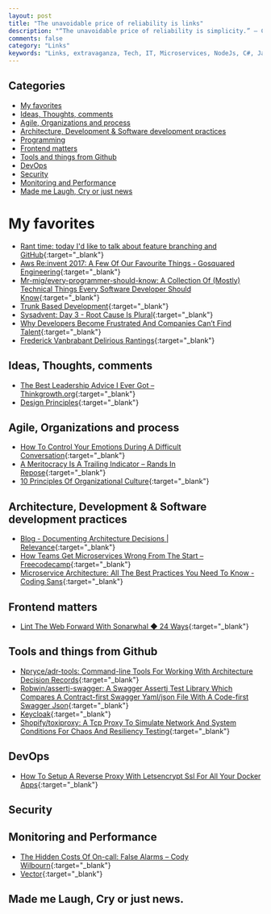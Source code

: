 ```yaml
---
layout: post
title: "The unavoidable price of reliability is links"
description: "“The unavoidable price of reliability is simplicity.” – C. A. R. Hoare"
comments: false
category: "Links"
keywords: "Links, extravaganza, Tech, IT, Microservices, NodeJs, C#, Javascript, Solution architecture"
---
```


## Categories ##
* [My favorites](#favorites)
* [Ideas, Thoughts, comments](#ideas)
* [Agile, Organizations and process](#agile)
* [Architecture, Development & Software development practices](#development)
* [Programming](#net)
* [Frontend matters](#web)
* [Tools and things from Github](#tools)
* [DevOps](#devops)
* [Security](#security)
* [Monitoring and Performance](#monitoring)
* [Made me Laugh, Cry or just news](#news)

# My favorites<a name="favorites"></a> #
* [Rant time: today I'd like to talk about feature branching and GitHub](https://threadreaderapp.com/thread/937750796334174209){:target="_blank"}
* [Aws Re:invent 2017: A Few Of Our Favourite Things - Gosquared Engineering](https://engineering.gosquared.com/aws-reinvent-2017){:target="_blank"}
* [Mr-mig/every-programmer-should-know: A Collection Of (Mostly) Technical Things Every Software Developer Should Know](https://github.com/mr-mig/every-programmer-should-know){:target="_blank"}
* [Trunk Based Development](https://trunkbaseddevelopment.com/){:target="_blank"}
* [Sysadvent: Day 3 - Root Cause Is Plural](http://sysadvent.blogspot.dk/2017/12/day-3-root-cause-is-plural.html){:target="_blank"}
* [Why Developers Become Frustrated And Companies Can’t Find Talent](https://codeburst.io/why-developers-become-frustrated-and-companies-cant-find-talent-c4114d8b72ac){:target="_blank"}
* [Frederick Vanbrabant Delirious Rantings](https://frederickvanbrabant.com/2017/12/07/atomic-commits.html){:target="_blank"}
## Ideas, Thoughts, comments <a name="ideas"></a> ##
* [The Best Leadership Advice I Ever Got – Thinkgrowth.org](https://thinkgrowth.org/the-best-leadership-advice-i-ever-got-7a2b64d8eb27?__s=wakwmyepmhismx8ehtnp){:target="_blank"}
* [Design Principles](https://principles.design/){:target="_blank"}
## Agile, Organizations and process<a name="agile"></a> ##
* [How To Control Your Emotions During A Difficult Conversation](https://hbr.org/2017/12/how-to-control-your-emotions-during-a-difficult-conversation?__s=wakwmyepmhismx8ehtnp){:target="_blank"}
* [A Meritocracy Is A Trailing Indicator – Rands In Repose](http://randsinrepose.com/archives/meritocracy-trailing-indicator/?__s=wakwmyepmhismx8ehtnp){:target="_blank"}
* [10 Principles Of Organizational Culture](https://www.strategy-business.com/feature/10-Principles-of-Organizational-Culture?__s=wakwmyepmhismx8ehtnp){:target="_blank"}
## Architecture, Development & Software development practices <a name="development"></a> ##
* [Blog - Documenting Architecture Decisions | Relevance](http://thinkrelevance.com/blog/2011/11/15/documenting-architecture-decisions){:target="_blank"}
* [How Teams Get Microservices Wrong From The Start – Freecodecamp](https://medium.freecodecamp.org/how-teams-get-microservices-wrong-from-the-start-51777c99c059){:target="_blank"}
* [Microservice Architecture: All The Best Practices You Need To Know - Coding Sans](http://codingsans.com/blog/microservice-architecture-best-practices){:target="_blank"}
## Frontend matters <a name="web"></a> ##
* [Lint The Web Forward With Sonarwhal ◆ 24 Ways](https://24ways.org/2017/lint-the-web-forward-with-sonarwhal/){:target="_blank"}

## Tools and things from Github <a name="tools"></a> ##
* [Npryce/adr-tools: Command-line Tools For Working With Architecture Decision Records](https://github.com/npryce/adr-tools){:target="_blank"}
* [Robwin/assertj-swagger: A Swagger Assertj Test Library Which Compares A Contract-first Swagger Yaml/json File With A Code-first Swagger Json](https://github.com/RobWin/assertj-swagger){:target="_blank"}
* [Keycloak](http://www.keycloak.org/index.html){:target="_blank"}
* [Shopify/toxiproxy: A Tcp Proxy To Simulate Network And System Conditions For Chaos And Resiliency Testing](https://github.com/shopify/toxiproxy){:target="_blank"}
## DevOps<a name="devops"></a> ##
* [How To Setup A Reverse Proxy With Letsencrypt Ssl For All Your Docker Apps](https://www.linuxserver.io/2017/11/28/how-to-setup-a-reverse-proxy-with-letsencrypt-ssl-for-all-your-docker-apps/){:target="_blank"}
## Security<a name="security"></a> ##

## Monitoring and Performance <a name="monitoring"></a> ##
* [The Hidden Costs Of On-call: False Alarms – Cody Wilbourn](https://codywilbourn.com/2017/11/30/the-hidden-costs-of-on-call-false-alarms/?__s=6izvcszagfpuqzzmdi2h){:target="_blank"}
* [Vector](http://vectoross.io/){:target="_blank"}
## Made me Laugh, Cry or just news. <a name="news"></a> ##
